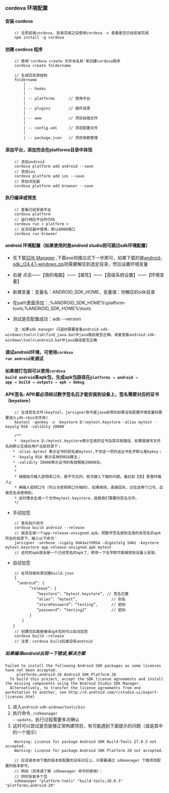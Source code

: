 ### cordova 环境配置

#### 安装 cordova
```
	// 全局安装cordova, 安装完成之后使用cordova -v 查看是否已经安装完成
	npm install -g cordova
``` 

#### 创建 cordova 程序
```
	// 使用'cordova create 文件夹名称'来创建cordova程序
	cordova create foldername
	
	// 生成完目录结构
	foldername
		|
		| -- hooks	
		|
		| -- platforms		// 使用平台
		|
		| -- plugins		// 插件目录
		| 
		| -- www			// 项目前端文件
		|
		| -- config.xml     // 项目配置文件
		|
		| -- package.json   // 项目依赖管理
```

#### 添加平台，添加完会在platforms目录中体现
```
	// 添加android
	cordova platform add android --save
	// 添加ios
	cordova platform add ios --save
	// 添加浏览器
	cordova platform add browser --save
```

#### 执行编译或预览
```
	// 查看已经安装平台
	cordova platform
	// 运行相应平台的代码
	cordova run < platform >
	// 在浏览器中使用，默认8000端口
	cordova run browser
```

#### android 环境配置（如果使用的是android studio则可跳过sdk环境配置）

* 先下载[SDK Manager](https://www.androiddevtools.cn/)  ,下载exe则傻瓜式下一步即可，如果下载的是[android-sdk_r24.4.1-windows.zip](https://dl.google.com/android/android-sdk_r24.4.1-windows.zip?utm_source=androiddevtools&utm_medium=website)则需要解压到选定目录，然后设置环境变量

* 右键 点击——【我的电脑】——【属性】——【高级系统设置】——【环境变量】

* 新建变量：变量名：ANDROID_SDK_HOME，变量值：你解压的sdk目录

* 在path里面添加：;%ANDROID_SDK_HOME%\platform-tools;%ANDROID_SDK_HOME%\tools 

* 测试是否配置成功：adb --version

```
	注：如果sdk manager 闪退则需要查看android-sdk-windows\tools\lib\find_java.bat中java路劲是否正确，或者查看android-sdk-windows\tools\android.bat中java路径是否正确
```

#### 调试android环境，可使用<code>cordova run android</code>来调试

#### 如果想打包则可以使用<code>cordova build android</code>来apk包，生成apk包路径在<code>platforms → android → app → build → outputs → apk → debug</code>

#### APK签名: APK都必须经过数字签名后才能安装到设备上，签名需要对应的证书（keystore）
```
	// 生成签名文件(keytool，jarsigner命令是java自带的如果没有配置环境变量则需要进入jdk->bin文件夹)
	keytool -genkey -v -keystore D:\mytest.keystore -alias mytest -keyalg RSA -validity 20000
	
	/**
	* -keystore D:/mytest.keystore表示生成的证书及其存放路径，如果直接写文件名则默认生成在用户当前目录下；
　　* -alias mytest 表示证书的别名是mytest,不写这一项的话证书名字默认是mykey；
　　* -keyalg RSA 表示采用的RSA算法；
　　* -validity 20000表示证书的有效期是20000天。
	*
	*
	* 根据指令输入密钥库口令，是不可见的。依次输入下面的问题。最后到【否】那里时输入y
	* 再输入密钥口令（可以与密钥库口令相同），如果相同，直接回车，记住这两个口令，后面签名会使用到。
	* 这时便会生成一个文件mytest.keystore，就是我们需要的签名文件。
	*/
```

* 手动加签
```
	// 首先执行命令
	cordova build android --release
	// 就会生成一个app-release-unsigned.apk。把数字签名放到生成的未签名的apk所在的目录下，输入以下命令：
	jarsigner -verbose -sigalg SHA1withRSA -digestalg SHA1 -keystore mytest.keystore app-release-unsigned.apk mytest
	// 这时的apk就会是一个已经签名的apk了，修改一下名字即可直接放到设备上安装。
```

* 自动加签
```
	// 在项目根目录创建build.json
	{
　　	”android”: {
	　　　　”release”: {
	　　　　　　”keystore”: “mytest.keystore”, // 签名位置
	　　　　　　”alias”: “mytest”,			   // 别名
 	　　　　　　”storePassword”: “testing”,	   // 密码
	　　　　　　”password”: “testing2”		   // 密码
	　　　　}　　
	　　}
　　}
	// 创建完后直接编译apk包则可以自动加签
	cordova build –release
	// 注意：cordova build后面没有android
```


##### 如果编译android出现一下错误,解决方案
```
Failed to install the following Android SDK packages as some licences have not been accepted.
     platforms;android-28 Android SDK Platform 28
  To build this project, accept the SDK license agreements and install the missing components using the Android Studio SDK Manager.
  Alternatively, to transfer the license agreements from one workstation to another, see http://d.android.com/r/studio-ui/export-licenses.html
```

1. 进入<code>android-sdk-widnow/tools/bin</code>
2. 执行命令<code>./sdkmanager --update</code>，执行过程需要多次确认
3. 这时可以尝试是否能够正常构建项目，有可能遇到下面提示的问题（或是其中的一个提示）
```
	Warning: License for package Android SDK Build-Tools 27.0.3 not accepted.
	Warning: License for package Android SDK Platform 28 not accepted.

	// 应该是本地下载的版本和配置的没有对应上，只需要通过 sdkmanager 下载项目配置的版本即可。
    // 例如（具体请了解 sdkmanager 命令的使用）：
	// 同时安装多个包
	sdkmanager "platform-tools" "build-tools;28.0.3" "platforms;android-28"
```


